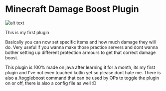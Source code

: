 # Minecraft Damage Boost Plugin

![alt text](https://media.discordapp.net/attachments/949379408324591676/1059795837183602718/danage_booster_plugin.png)


This is my first plugin

Basically you can now set specific items and how much damage they will do. 
Very useful if you wanna make those practice servers and dont wanna bother setting up different protection armours to get that correct damage boost.



This plugin is 100% made on java after learning it for a month, its my first plugin and I've not even touched kotlin yet so please dont hate me.
There is also a /toggleboost command that can be used by OPs to toggle the plugin on or off, there is also a config file as well :D
